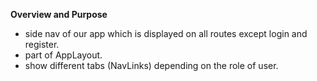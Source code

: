 **Overview and Purpose**

- side nav of our app which is displayed on all routes except
  login and register.
- part of AppLayout.
- show different tabs (NavLinks) depending on the role of user.
